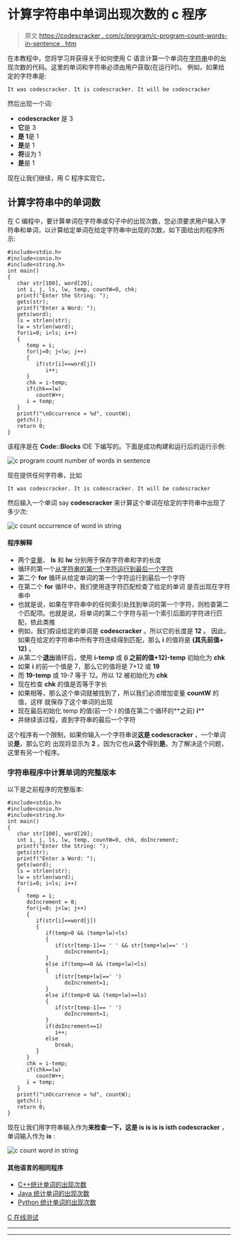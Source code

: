 # 计算字符串中单词出现次数的 c 程序

> 原文:[https://codescracker . com/c/program/c-program-count-words-in-sentence . htm](https://codescracker.com/c/program/c-program-count-words-in-sentence.htm)

在本教程中，您将学习并获得关于如何使用 C 语言计算一个单词在[字符串](/c/c-strings.htm)中的出现次数的代码。这里的单词和字符串必须由用户获取(在运行时)。 例如，如果给定的字符串是:

```
It was codescracker. It is codescracker. It will be codescracker
```

然后出现一个词:

*   **codescracker** 是 3
*   **它**是 3
*   **是 1**是 1
*   **是**是 1
*   **将**设为 1
*   **是**是 1

现在让我们继续，用 C 程序实现它。

## 计算字符串中的单词数

在 C 编程中，要计算单词在字符串或句子中的出现次数，您必须要求用户输入字符串和单词，以计算给定单词在给定字符串中出现的次数，如下面给出的程序所示:

```
#include<stdio.h>
#include<conio.h>
#include<string.h>
int main()
{
   char str[100], word[20];
   int i, j, ls, lw, temp, countW=0, chk;
   printf("Enter the String: ");
   gets(str);
   printf("Enter a Word: ");
   gets(word);
   ls = strlen(str);
   lw = strlen(word);
   for(i=0; i<ls; i++)
   {
      temp = i;
      for(j=0; j<lw; j++)
      {
         if(str[i]==word[j])
            i++;
      }
      chk = i-temp;
      if(chk==lw)
         countW++;
      i = temp;
   }
   printf("\nOccurrence = %d", countW);
   getch();
   return 0;
}
```

该程序是在 **Code::Blocks** IDE 下编写的。下面是成功构建和运行后的运行示例:

![c program count number of words in sentence](../Images/ec5a533621a29a469cd263af7194b30b.png)

现在提供任何字符串，比如

```
It was codescracker. It is codescracker. It will be codescracker
```

然后输入一个单词 say **codescracker** 来计算这个单词在给定的字符串中出现了多少次:

![c count occurrence of word in string](../Images/af2be686cce3ba6221b0ca458b8a4bf5.png)

#### 程序解释

*   两个[变量](/c/c-variables.htm)、 **ls** 和 **lw** 分别用于保存字符串和字的长度
*   循环的第一个[从字符串的第一个字符运行到最后一个字符](/c/c-for-loop.htm)
*   第二个 **for** 循环从给定单词的第一个字符运行到最后一个字符
*   在第二个 **for** 循环中，我们使用逐字符匹配检查了给定的单词 是否出现在字符串中
*   也就是说，如果在字符串中的任何索引处找到单词的第一个字符，则检查第二个匹配项。也就是说，将单词的第二个字符与前一个索引后面的字符进行匹配，依此类推
*   例如，我们假设给定的单词是 **codescracker** 。所以它的长度是 **12** 。 因此，如果在给定的字符串中所有字符连续得到匹配，那么 **i** 的值将是 **(其先前值+ 12)** 。
*   从第二个**退出**循环后，使用 **i-temp** 或 **(i 之前的值+12)-temp** 初始化为 **chk**
*   如果 **i** 的前一个值是 7，那么它的值将是 7+12 或 **19**
*   而 **19-temp** 或 19-7 等于 12。所以 12 被初始化为 **chk**
*   现在检查 **chk** 的值是否等于字长
*   如果相等，那么这个单词就被找到了，所以我们必须增加变量 **countW** 的值，这样 就保存了这个单词的出现
*   现在最后初始化 temp 的值(前一个 I 的值在第二个循环的**之前) **i****
*   并继续该过程，直到字符串的最后一个字符

这个程序有一个限制，如果你输入一个字符串说**这是 codescracker** ，一个单词说**是**，那么它的 出现将显示为 **2** 。因为它也从**这个**得到**是**。为了解决这个问题，这里有另一个程序。

### 字符串程序中计算单词的完整版本

以下是之前程序的完整版本:

```
#include<stdio.h>
#include<conio.h>
#include<string.h>
int main()
{
   char str[100], word[20];
   int i, j, ls, lw, temp, countW=0, chk, doIncrement;
   printf("Enter the String: ");
   gets(str);
   printf("Enter a Word: ");
   gets(word);
   ls = strlen(str);
   lw = strlen(word);
   for(i=0; i<ls; i++)
   {
      temp = i;
      doIncrement = 0;
      for(j=0; j<lw; j++)
      {
         if(str[i]==word[j])
         {
            if(temp>0 && (temp+lw)<ls)
            {
               if(str[temp-1]== ' ' && str[temp+lw]==' ')
                  doIncrement=1;
            }
            else if(temp==0 && (temp+lw)<ls)
            {
               if(str[temp+lw]==' ')
                  doIncrement=1;
            }
            else if(temp>0 && (temp+lw)==ls)
            {
               if(str[temp-1]== ' ')
                  doIncrement=1;
            }
            if(doIncrement==1)
               i++;
            else
               break;
         }
      }
      chk = i-temp;
      if(chk==lw)
         countW++;
      i = temp;
   }
   printf("\nOccurrence = %d", countW);
   getch();
   return 0;
}
```

现在让我们用字符串输入作为**来检查一下，这是 is is is is isth codescracker** ，单词输入作为 **is** :

![c count word in string](../Images/9c1f62656c287f672d0ed1f46164a77b.png)

#### 其他语言的相同程序

*   [C++统计单词的出现次数](/cpp/program/cpp-program-count-words-in-sentence.htm)
*   [Java 统计单词的出现次数](/java/program/java-program-count-words-in-sentence.htm)
*   [Python 统计单词的出现次数](/python/program/python-program-count-word-in-sentence.htm)

[C 在线测试](/exam/showtest.php?subid=2)

* * *

* * *